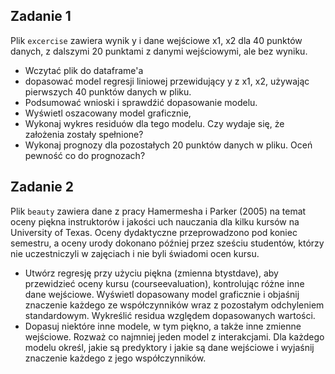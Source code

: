 ## Zadanie 1

Plik ``excercise`` zawiera wynik y i dane wejściowe x1, x2 dla 40 punktów danych, z dalszymi 20 punktami z danymi wejściowymi, ale bez wyniku. 

- Wczytać plik do dataframe'a
- dopasować model regresji liniowej przewidujący y z x1, x2, używając pierwszych 40 punktów danych w pliku. 
- Podsumować wnioski i sprawdźić dopasowanie modelu.
- Wyświetl oszacowany model graficznie, 
- Wykonaj wykres residuów dla tego modelu. Czy wydaje się, że założenia zostały spełnione?
- Wykonaj prognozy dla pozostałych 20 punktów danych w pliku. Oceń pewność co do prognozach?

## Zadanie 2


Plik ``beauty`` zawiera dane z pracy Hamermesha i Parker (2005) na temat oceny piękna instruktorów i jakości uch nauczania dla kilku kursów na University of Texas. Oceny dydaktyczne przeprowadzono pod koniec semestru, a oceny urody dokonano później przez sześciu studentów, którzy nie uczestniczyli w zajęciach i nie byli świadomi ocen kursu.
-  Utwórz regresję przy użyciu piękna (zmienna btystdave), aby przewidzieć oceny kursu (courseevaluation), kontrolując różne inne dane wejściowe. Wyświetl dopasowany model graficznie i objaśnij znaczenie każdego ze współczynników wraz z pozostałym odchyleniem standardowym. Wykreślić residua względem dopasowanych wartości.
- Dopasuj niektóre inne modele, w tym piękno, a także inne zmienne wejściowe. Rozważ co najmniej jeden model z interakcjami. Dla każdego modelu określ, jakie są predyktory i jakie są dane wejściowe i wyjaśnij znaczenie każdego z jego współczynników.